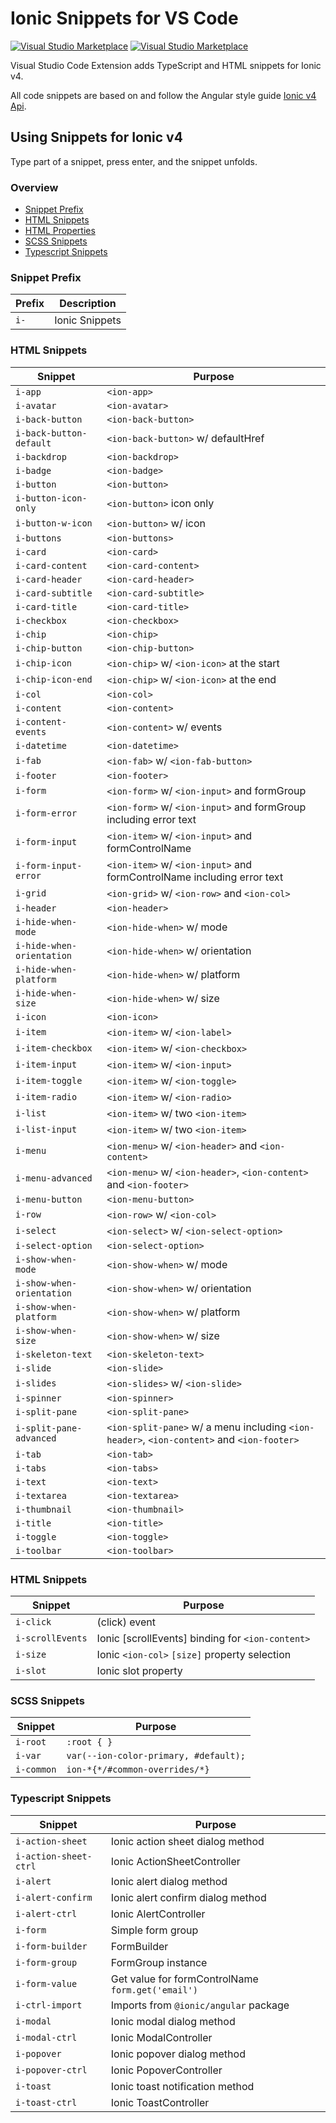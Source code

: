 # Ionic Snippets for VS Code

[![Visual Studio Marketplace](https://vsmarketplacebadge.apphb.com/version-short/fivethree.vscode-ionic-snippets.svg?style=flat-square)](https://marketplace.visualstudio.com/items?itemName=fivethree.vscode-ionic-snippets)
[![Visual Studio Marketplace](https://vsmarketplacebadge.apphb.com/installs-short/fivethree.vscode-ionic-snippets.svg?style=flat-square)](https://marketplace.visualstudio.com/items?itemName=fivethree.vscode-ionic-snippets)

Visual Studio Code Extension adds TypeScript and HTML snippets for Ionic v4.

All code snippets are based on and follow the Angular style guide [Ionic v4 Api](https://beta.ionicframework.com/docs/api).

## Using Snippets for Ionic v4

Type part of a snippet, press enter, and the snippet unfolds.

### Overview
* [Snippet Prefix](https://github.com/fivethree-team/vscode-ionic-snippets#snippet-prefix)
* [HTML Snippets](https://github.com/fivethree-team/vscode-ionic-snippets#html-snippets)
* [HTML Properties](https://github.com/fivethree-team/vscode-ionic-snippets#html-properties)
* [SCSS Snippets](https://github.com/fivethree-team/vscode-ionic-snippets#scss-snippets)
* [Typescript Snippets](https://github.com/fivethree-team/vscode-ionic-snippets#typescript-snippets)

### Snippet Prefix

| Prefix | Description |
| ------- | ----------|
| `i-` | Ionic Snippets |

### HTML Snippets

| Snippet                      | Purpose                                                      |
| ---------------------------- | ------------------------------------------------------------ |
| `i-app`                | `<ion-app>`                                                    |
| `i-avatar`                | `<ion-avatar>`                                                    |
| `i-back-button`                | `<ion-back-button>`                                                    |
| `i-back-button-default`                | `<ion-back-button>` w/ defaultHref                                                |
| `i-backdrop`                | `<ion-backdrop>`                                                    |
| `i-badge`                | `<ion-badge>`                                                    |
| `i-button`                | `<ion-button>`                                                    |
| `i-button-icon-only`                | `<ion-button>` icon only                                                    |
| `i-button-w-icon`                | `<ion-button>` w/ icon                                                    |
| `i-buttons`                | `<ion-buttons>`                                                    |
| `i-card`                | `<ion-card>`                                                    |
| `i-card-content`                | `<ion-card-content>`                                                    |
| `i-card-header`                | `<ion-card-header>`                                                    |
| `i-card-subtitle`                | `<ion-card-subtitle>`                                                    |
| `i-card-title`                | `<ion-card-title>`                                                    |
| `i-checkbox`                | `<ion-checkbox>`                                                    |
| `i-chip`                | `<ion-chip>`                                                    |
| `i-chip-button`                | `<ion-chip-button>`                                                    |
| `i-chip-icon`                | `<ion-chip>` w/ `<ion-icon>` at the start                                                    |
| `i-chip-icon-end`                | `<ion-chip>` w/ `<ion-icon>` at the end                                                  |
| `i-col`                | `<ion-col>`                                                    |
| `i-content`                | `<ion-content>`                                                    |
| `i-content-events`                | `<ion-content>` w/ events                                                    |
| `i-datetime`                | `<ion-datetime>`                                                |
| `i-fab`                | `<ion-fab>` w/ `<ion-fab-button>`                                                    |
| `i-footer`                | `<ion-footer>`                                                    |
| `i-form`                | `<ion-form>` w/ `<ion-input>` and formGroup                                                    |
| `i-form-error`                | `<ion-form>` w/ `<ion-input>` and formGroup including error text                                                    |
| `i-form-input`                | `<ion-item>` w/ `<ion-input>` and formControlName                                                    |
| `i-form-input-error`                | `<ion-item>` w/ `<ion-input>` and formControlName including error text                                                    |
| `i-grid`                | `<ion-grid>` w/ `<ion-row>` and `<ion-col>`                                                    |
| `i-header`                | `<ion-header>`                                                   |
| `i-hide-when-mode`                | `<ion-hide-when>` w/ mode                                                   |
| `i-hide-when-orientation`                | `<ion-hide-when>` w/ orientation                                                   |
| `i-hide-when-platform`                | `<ion-hide-when>` w/ platform                                                   |
| `i-hide-when-size`                | `<ion-hide-when>` w/ size                                                   |
| `i-icon`                | `<ion-icon>`                                                    |
| `i-item`                | `<ion-item>` w/ `<ion-label>`                                                    |
| `i-item-checkbox`                | `<ion-item>` w/ `<ion-checkbox>`                                                    |
| `i-item-input`                | `<ion-item>` w/ `<ion-input>`                                                    |
| `i-item-toggle`                | `<ion-item>` w/ `<ion-toggle>`                                                    |
| `i-item-radio`                | `<ion-item>` w/ `<ion-radio>`                                                    |
| `i-list`                | `<ion-item>` w/ two `<ion-item>`                                                    |
| `i-list-input`                | `<ion-item>` w/ two `<ion-item>`                                                    |
| `i-menu`                | `<ion-menu>` w/ `<ion-header>` and `<ion-content>`                                                   |
| `i-menu-advanced`                | `<ion-menu>` w/ `<ion-header>`, `<ion-content>` and `<ion-footer>`                                                    |
| `i-menu-button`                | `<ion-menu-button>`                                                    |
| `i-row`                | `<ion-row>` w/ `<ion-col>`                                                   |
| `i-select`                | `<ion-select>` w/ `<ion-select-option>`                                                   |
| `i-select-option`                | `<ion-select-option>`                                                   |
| `i-show-when-mode`                | `<ion-show-when>` w/ mode                                                   |
| `i-show-when-orientation`                | `<ion-show-when>` w/ orientation                                                   |
| `i-show-when-platform`                | `<ion-show-when>` w/ platform                                                   |
| `i-show-when-size`                | `<ion-show-when>` w/ size                                                   |
| `i-skeleton-text`                | `<ion-skeleton-text>`                                                   |
| `i-slide`                | `<ion-slide>`                                                   |
| `i-slides`                | `<ion-slides>` w/ `<ion-slide>`                                                |
| `i-spinner`                | `<ion-spinner>`                                              |
| `i-split-pane`                | `<ion-split-pane>`                                              |
| `i-split-pane-advanced`                | `<ion-split-pane>` w/ a menu including `<ion-header>`, `<ion-content>` and `<ion-footer>`                                           |
| `i-tab`                | `<ion-tab>`                                              |
| `i-tabs`                | `<ion-tabs>`                                              |
| `i-text`                | `<ion-text>`                                              |
| `i-textarea`                | `<ion-textarea>`                                              |
| `i-thumbnail`                | `<ion-thumbnail>`                                              |
| `i-title`                | `<ion-title>`                                              |
| `i-toggle`                | `<ion-toggle>`                                              |
| `i-toolbar`                | `<ion-toolbar>`                                              |

### HTML Snippets

| Snippet                      | Purpose                                                      |
| ---------------------------- | ------------------------------------------------------------ |
| `i-click`                | (click) event                                              |
| `i-scrollEvents`                | Ionic [scrollEvents] binding for `<ion-content>`                                          |
| `i-size`                | Ionic `<ion-col>` `[size]` property selection                                 |
| `i-slot`                | Ionic slot property                                  |

### SCSS Snippets

| Snippet                      | Purpose                                                      |
| ---------------------------- | ------------------------------------------------------------ |
| `i-root`                | `:root { }`                                                    |
| `i-var`                | `var(--ion-color-primary, #default);`                                                    |
| `i-common`                | `ion-*{*/#common-overrides/*}`                                                    |

### Typescript Snippets

| Snippet                      | Purpose                                                      |
| ---------------------------- | ------------------------------------------------------------ |
| `i-action-sheet`                | Ionic action sheet dialog method                                                  |
| `i-action-sheet-ctrl`                | Ionic ActionSheetController    |
| `i-alert`                | Ionic alert dialog method                                                  |
| `i-alert-confirm`                | Ionic alert confirm dialog method                                                  |
| `i-alert-ctrl`                | Ionic AlertController                                                 |
| `i-form`                | Simple form group                                                 |
| `i-form-builder`                | FormBuilder                                                 |
| `i-form-group`                | FormGroup instance                                                 |
| `i-form-value`                | Get value for formControlName `form.get('email')`                                               |
| `i-ctrl-import`                | Imports from `@ionic/angular` package                                               |
| `i-modal`                | Ionic modal dialog method                                                 |
| `i-modal-ctrl`                | Ionic ModalController                                                 |
| `i-popover`                | Ionic popover dialog method                                                 |
| `i-popover-ctrl`                | Ionic PopoverController                                                 |
| `i-toast`                | Ionic toast notification method                                                 |
| `i-toast-ctrl`                | Ionic ToastController                                                 |

